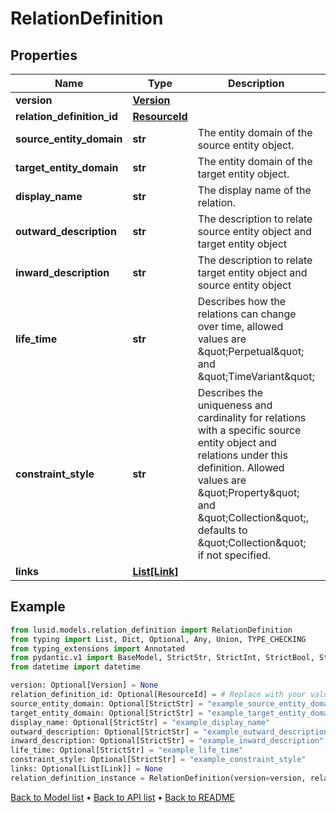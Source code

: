 # RelationDefinition

## Properties
Name | Type | Description | Notes
------------ | ------------- | ------------- | -------------
**version** | [**Version**](Version.md) |  | [optional] 
**relation_definition_id** | [**ResourceId**](ResourceId.md) |  | [optional] 
**source_entity_domain** | **str** | The entity domain of the source entity object. | [optional] 
**target_entity_domain** | **str** | The entity domain of the target entity object. | [optional] 
**display_name** | **str** | The display name of the relation. | [optional] 
**outward_description** | **str** | The description to relate source entity object and target entity object | [optional] 
**inward_description** | **str** | The description to relate target entity object and source entity object | [optional] 
**life_time** | **str** | Describes how the relations can change over time, allowed values are \&quot;Perpetual\&quot; and \&quot;TimeVariant\&quot; | [optional] 
**constraint_style** | **str** | Describes the uniqueness and cardinality for relations with a specific source entity object and relations under this definition. Allowed values are \&quot;Property\&quot; and \&quot;Collection\&quot;, defaults to \&quot;Collection\&quot; if not specified. | [optional] 
**links** | [**List[Link]**](Link.md) |  | [optional] 
## Example

```python
from lusid.models.relation_definition import RelationDefinition
from typing import List, Dict, Optional, Any, Union, TYPE_CHECKING
from typing_extensions import Annotated
from pydantic.v1 import BaseModel, StrictStr, StrictInt, StrictBool, StrictFloat, StrictBytes, Field, validator, ValidationError, conlist, constr
from datetime import datetime

version: Optional[Version] = None
relation_definition_id: Optional[ResourceId] = # Replace with your value
source_entity_domain: Optional[StrictStr] = "example_source_entity_domain"
target_entity_domain: Optional[StrictStr] = "example_target_entity_domain"
display_name: Optional[StrictStr] = "example_display_name"
outward_description: Optional[StrictStr] = "example_outward_description"
inward_description: Optional[StrictStr] = "example_inward_description"
life_time: Optional[StrictStr] = "example_life_time"
constraint_style: Optional[StrictStr] = "example_constraint_style"
links: Optional[List[Link]] = None
relation_definition_instance = RelationDefinition(version=version, relation_definition_id=relation_definition_id, source_entity_domain=source_entity_domain, target_entity_domain=target_entity_domain, display_name=display_name, outward_description=outward_description, inward_description=inward_description, life_time=life_time, constraint_style=constraint_style, links=links)

```

[Back to Model list](../README.md#documentation-for-models) &#8226; [Back to API list](../README.md#documentation-for-api-endpoints) &#8226; [Back to README](../README.md)

